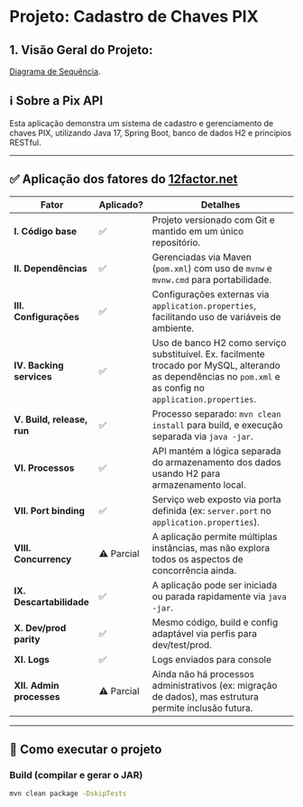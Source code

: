 # Projeto: Cadastro de Chaves PIX

## 1. Visão Geral do Projeto:
[Diagrama de Sequência](https://drive.google.com/file/d/1Oa5XnU0WhEMmtyPrbiaV-p6a3FTqhxQP/view?usp=sharing).

## ℹ️ Sobre a Pix API

Esta aplicação demonstra um sistema de cadastro e gerenciamento de chaves PIX, utilizando Java 17, Spring Boot, banco de dados H2 e princípios RESTful.

---

## ✅ Aplicação dos fatores do [12factor.net](https://12factor.net)

| Fator                        | Aplicado? | Detalhes                                                                                                                                                                             |
|-----------------------------|-----------|--------------------------------------------------------------------------------------------------------------------------------------------------------------------------------------|
| **I. Código base**          | ✅        | Projeto versionado com Git e mantido em um único repositório.                                                                                                                        |
| **II. Dependências**        | ✅        | Gerenciadas via Maven (`pom.xml`) com uso de `mvnw` e `mvnw.cmd` para portabilidade.                                                                                                 |
| **III. Configurações**      | ✅        | Configurações externas via `application.properties`, facilitando uso de variáveis de ambiente.                                                                                       |
| **IV. Backing services**    | ✅        | Uso de banco H2 como serviço substituível. Ex. facilmente trocado por MySQL, alterando as dependências no `pom.xml` e as config no `application.properties`. |
| **V. Build, release, run**  | ✅        | Processo separado: `mvn clean install` para build, e execução separada via `java -jar`.                                                                                              |
| **VI. Processos**           | ✅        | API mantém a lógica separada do armazenamento dos dados usando H2 para armazenamento local.                                                                                          |
| **VII. Port binding**       | ✅        | Serviço web exposto via porta definida (ex: `server.port` no `application.properties`).                                                                                              |
| **VIII. Concurrency**       | ⚠️ Parcial | A aplicação permite múltiplas instâncias, mas não explora todos os aspectos de concorrência ainda.                                                                                   |
| **IX. Descartabilidade**    | ✅        | A aplicação pode ser iniciada ou parada rapidamente via `java -jar`.                                                                                                                 |
| **X. Dev/prod parity**      | ✅        | Mesmo código, build e config adaptável via perfis para dev/test/prod.                                                                                                                |
| **XI. Logs**                | ✅        | Logs enviados para console                                                                                      |
| **XII. Admin processes**    | ⚠️ Parcial | Ainda não há processos administrativos (ex: migração de dados), mas estrutura permite inclusão futura.                                                                               |

---

## 🚀 Como executar o projeto

### Build (compilar e gerar o JAR)

```bash
mvn clean package -DskipTests